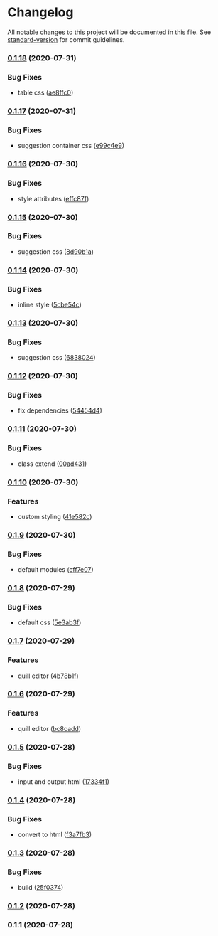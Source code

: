 # Changelog

All notable changes to this project will be documented in this file. See [standard-version](https://github.com/conventional-changelog/standard-version) for commit guidelines.

### [0.1.18](https://github.com/harryy2510/wysiwyg-editor/compare/v0.1.17...v0.1.18) (2020-07-31)


### Bug Fixes

* table css ([ae8ffc0](https://github.com/harryy2510/wysiwyg-editor/commit/ae8ffc022771e26a694077f6a135b643c714240a))

### [0.1.17](https://github.com/harryy2510/wysiwyg-editor/compare/v0.1.16...v0.1.17) (2020-07-31)


### Bug Fixes

* suggestion container css ([e99c4e9](https://github.com/harryy2510/wysiwyg-editor/commit/e99c4e9ae11f8d02f56ad934db0e2a5e90574ea9))

### [0.1.16](https://github.com/harryy2510/wysiwyg-editor/compare/v0.1.15...v0.1.16) (2020-07-30)


### Bug Fixes

* style attributes ([effc87f](https://github.com/harryy2510/wysiwyg-editor/commit/effc87f5229819e6350f86b3215d59453a0dc305))

### [0.1.15](https://github.com/harryy2510/wysiwyg-editor/compare/v0.1.14...v0.1.15) (2020-07-30)


### Bug Fixes

* suggestion css ([8d90b1a](https://github.com/harryy2510/wysiwyg-editor/commit/8d90b1aea2abd42da58ce415a817f52267136216))

### [0.1.14](https://github.com/harryy2510/wysiwyg-editor/compare/v0.1.13...v0.1.14) (2020-07-30)


### Bug Fixes

* inline style ([5cbe54c](https://github.com/harryy2510/wysiwyg-editor/commit/5cbe54c7176097652b4a02df36c9f741b7849ccc))

### [0.1.13](https://github.com/harryy2510/wysiwyg-editor/compare/v0.1.12...v0.1.13) (2020-07-30)


### Bug Fixes

* suggestion css ([6838024](https://github.com/harryy2510/wysiwyg-editor/commit/6838024d5c145dc91787855ec76dc844dcf068fe))

### [0.1.12](https://github.com/harryy2510/wysiwyg-editor/compare/v0.1.11...v0.1.12) (2020-07-30)


### Bug Fixes

* fix dependencies ([54454d4](https://github.com/harryy2510/wysiwyg-editor/commit/54454d4bbfcdc03367bd4e5be1b1e9beb436025c))

### [0.1.11](https://github.com/harryy2510/wysiwyg-editor/compare/v0.1.10...v0.1.11) (2020-07-30)


### Bug Fixes

* class extend ([00ad431](https://github.com/harryy2510/wysiwyg-editor/commit/00ad431f325a87e2d44e587e5d1a5d0d3bf1ea3d))

### [0.1.10](https://github.com/harryy2510/wysiwyg-editor/compare/v0.1.9...v0.1.10) (2020-07-30)


### Features

* custom styling ([41e582c](https://github.com/harryy2510/wysiwyg-editor/commit/41e582c2e18ac6a82f0cb72d2eee815cfc551796))

### [0.1.9](https://github.com/harryy2510/wysiwyg-editor/compare/v0.1.8...v0.1.9) (2020-07-30)


### Bug Fixes

* default modules ([cff7e07](https://github.com/harryy2510/wysiwyg-editor/commit/cff7e071054a9060564f3d2bf1eb7a6fd520c552))

### [0.1.8](https://github.com/harryy2510/wysiwyg-editor/compare/v0.1.7...v0.1.8) (2020-07-29)


### Bug Fixes

* default css ([5e3ab3f](https://github.com/harryy2510/wysiwyg-editor/commit/5e3ab3f50465fdafa3729a58c72ce8bee607afe9))

### [0.1.7](https://github.com/harryy2510/wysiwyg-editor/compare/v0.1.6...v0.1.7) (2020-07-29)


### Features

* quill editor ([4b78b1f](https://github.com/harryy2510/wysiwyg-editor/commit/4b78b1f4326fc75ebfdf89f28ef24859f57c35c7))

### [0.1.6](https://github.com/harryy2510/wysiwyg-editor/compare/v0.1.5...v0.1.6) (2020-07-29)


### Features

* quill editor ([bc8cadd](https://github.com/harryy2510/wysiwyg-editor/commit/bc8cadd0f0af0e73be5bf37503169b29dea3183e))

### [0.1.5](https://github.com/harryy2510/wysiwyg-editor/compare/v0.1.4...v0.1.5) (2020-07-28)


### Bug Fixes

* input and output html ([17334f1](https://github.com/harryy2510/wysiwyg-editor/commit/17334f1a7103f39836319c213187814c41eb3030))

### [0.1.4](https://github.com/harryy2510/wysiwyg-editor/compare/v0.1.3...v0.1.4) (2020-07-28)


### Bug Fixes

* convert to html ([f3a7fb3](https://github.com/harryy2510/wysiwyg-editor/commit/f3a7fb3ba6b47694c935833ea20db7e7de70f3eb))

### [0.1.3](https://github.com/harryy2510/wysiwyg-editor/compare/v0.1.2...v0.1.3) (2020-07-28)


### Bug Fixes

* build ([25f0374](https://github.com/harryy2510/wysiwyg-editor/commit/25f037402fdc29fa683ca686dc90fa1398f87d30))

### [0.1.2](https://github.com/harryy2510/wysiwyg-editor/compare/v0.1.1...v0.1.2) (2020-07-28)

### 0.1.1 (2020-07-28)

